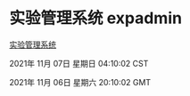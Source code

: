 # 实验管理系统 expadmin
[实验管理系统](http://59.174.24.190:56808/expadmin-782313d2-e1b1-4ea7-932e-3a55e6a1a4d0/)

2021年 11月 07日 星期日 04:10:02 CST

2021年 11月 06日 星期六 20:10:02 GMT
